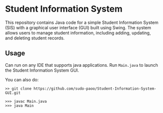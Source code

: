 # Student Information System

This repository contains Java code for a simple Student Information System (SIS) with a graphical user interface (GUI) built using Swing. The system allows users to manage student information, including adding, updating, and deleting student records.

## Usage

Can run on any IDE that supports java applications.
Run `Main.java` to launch the Student Information System GUI.

You can also do: 
```
>> git clone https://github.com/sudo-paoo/Student-Information-System-GUI.git

>>> javac Main.java
>>> java Main
```
